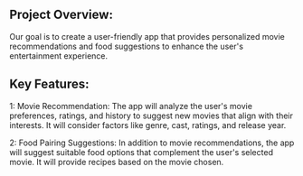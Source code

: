 ## Project Overview:
Our goal is to create a user-friendly app that provides personalized movie recommendations and food suggestions to enhance the user's entertainment experience.

## Key Features:
1: Movie Recommendation: The app will analyze the user's movie preferences, ratings, and history to suggest new movies that align with their interests. It will consider factors like genre, cast, ratings, and release year.

2: Food Pairing Suggestions: In addition to movie recommendations, the app will suggest suitable food options that complement the user's selected movie. It will provide recipes based on the movie chosen.

